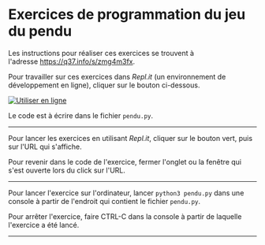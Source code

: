 # Exercices de programmation du jeu du pendu

Les instructions pour réaliser ces exercices se trouvent à l'adresse https://q37.info/s/zmg4m3fx.

Pour travailler sur ces exercices dans *Repl.it* (un environnement de développement en ligne), cliquer sur le bouton ci-dessous.

[![Utiliser en ligne](https://q37.info/s/pcn9vgnj.svg)](https://repl.it/github/epeios-q37/hangman-fr)

Le code est à écrire dans le fichier `pendu.py`.

---

Pour lancer les exercices en utilisant *Repl.it*, cliquer sur le bouton vert, puis sur l'URL qui s'affiche.

Pour revenir dans le code de l'exercice, fermer l'onglet ou la fenêtre qui s'est ouverte lors du click sur l'URL.

---

Pour lancer l'exercice sur l'ordinateur, lancer `python3 pendu.py` dans une console à partir de l'endroit qui contient le fichier `pendu.py`.

Pour arrêter l'exercice, faire CTRL-C dans la console à partir de laquelle l'exercice a été lancé.

---